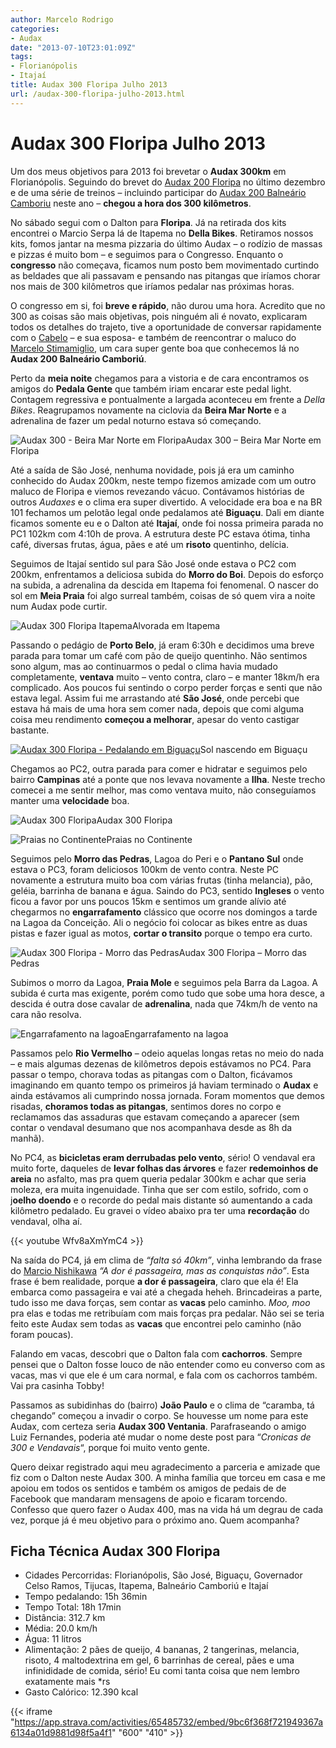 ```yaml
---
author: Marcelo Rodrigo
categories:
- Audax
date: "2013-07-10T23:01:09Z"
tags:
- Florianópolis
- Itajaí
title: Audax 300 Floripa Julho 2013
url: /audax-300-floripa-julho-2013.html
---
```

# Audax 300 Floripa Julho 2013

Um dos meus objetivos para 2013 foi brevetar o **Audax 300km** em Florianópolis. Seguindo do brevet do [Audax 200 Floripa](/audax-floripa-200km-2012.html) no último dezembro e de uma série de treinos – incluindo participar do [Audax 200 Balneário Camboriu](/audax-balneario-camboriu-200km-2013.html) neste ano – **chegou a hora dos 300 kilômetros**.

No sábado segui com o Dalton para **Floripa**. Já na retirada dos kits encontrei o Marcio Serpa lá de Itapema no **Della Bikes**. Retiramos nossos kits, fomos jantar na mesma pizzaria do último Audax – o rodízio de massas e pizzas é muito bom – e seguimos para o Congresso. Enquanto o **congresso** não começava, ficamos num posto bem movimentado curtindo as beldades que ali passavam e pensando nas pitangas que iríamos chorar nos mais de 300 kilômetros que iríamos pedalar nas próximas horas.

O congresso em si, foi **breve e rápido**, não durou uma hora. Acredito que no 300 as coisas são mais objetivas, pois ninguém ali é novato, explicaram todos os detalhes do trajeto, tive a oportunidade de conversar rapidamente com o [Cabelo](http://pedaldocabelo.blogspot.com.br/) – e sua esposa- e também de reencontrar o maluco do [Marcelo Stimamiglio](https://www.facebook.com/marcelo.stimamiglio), um cara super gente boa que conhecemos lá no **Audax 200 Balneário Camboriú**.

Perto da **meia noite** chegamos para a vistoria e de cara encontramos os amigos do **Pedala Gente** que também iriam encarar este pedal light. Contagem regressiva e pontualmente a largada aconteceu em frente a *Della Bikes*. Reagrupamos novamente na ciclovia da **Beira Mar Norte** e a adrenalina de fazer um pedal noturno estava só começando.

![Audax 300 - Beira Mar Norte em Floripa](/images/2013/07/audax-300-floripa-largada-beira-mar-norte.webp)Audax 300 – Beira Mar Norte em Floripa

Até a saída de São José, nenhuma novidade, pois já era um caminho conhecido do Audax 200km, neste tempo fizemos amizade com um outro maluco de Floripa e viemos revezando vácuo. Contávamos histórias de outros *Audaxes* e o clima era super divertido. A velocidade era boa e na BR 101 fechamos um pelotão legal onde pedalamos até **Biguaçu**. Dali em diante ficamos somente eu e o Dalton até **Itajaí**, onde foi nossa primeira parada no PC1 102km com 4:10h de prova. A estrutura deste PC estava ótima, tinha café, diversas frutas, água, pães e até um **risoto** quentinho, delícia.

Seguimos de Itajaí sentido sul para São José onde estava o PC2 com 200km, enfrentamos a deliciosa subida do **Morro do Boi**. Depois do esforço na subida, a adrenalina da descida em Itapema foi fenomenal. O nascer do sol em **Meia Praia** foi algo surreal também, coisas de só quem vira a noite num Audax pode curtir.

![Audax 300 Floripa Itapema](/images/2013/07/audax-300-floripa-itapema.webp)Alvorada em Itapema

Passando o pedágio de **Porto Belo**, já eram 6:30h e decidimos uma breve parada para tomar um café com pão de queijo quentinho. Não sentimos sono algum, mas ao continuarmos o pedal o clima havia mudado completamente, **ventava** muito – vento contra, claro – e manter 18km/h era complicado. Aos poucos fui sentindo o corpo perder forças e senti que não estava legal. Assim fui me arrastando até **São José**, onde percebi que estava há mais de uma hora sem comer nada, depois que comi alguma coisa meu rendimento **começou a melhorar**, apesar do vento castigar bastante.

[![Audax 300 Floripa - Pedalando em Biguaçu](/images/2013/07/audax-300-floripa-biguacu.webp)](/audax-300-floripa-julho-2013.html/audax-300-floripa-biguacu)Sol nascendo em Biguaçu

Chegamos ao PC2, outra parada para comer e hidratar e seguimos pelo bairro **Campinas** até a ponte que nos levava novamente a **Ilha**. Neste trecho comecei a me sentir melhor, mas como ventava muito, não conseguíamos manter uma **velocidade** boa.

![Audax 300 Floripa](/images/2013/07/audax-300-floripa-marcelo-rodrigo.webp)Audax 300 Floripa

![Praias no Continente](/images/2013/07/audax-300-floripa-praia-continente.webp)Praias no Continente

Seguimos pelo **Morro das Pedras**, Lagoa do Peri e o **Pantano Sul** onde estava o PC3, foram deliciosos 100km de vento contra. Neste PC novamente a estrutura muito boa com várias frutas (tinha melancia), pão, geléia, barrinha de banana e água. Saindo do PC3, sentido **Ingleses** o vento ficou a favor por uns poucos 15km e sentimos um grande alívio até chegarmos no **engarrafamento** clássico que ocorre nos domingos a tarde na Lagoa da Conceição. Ali o negócio foi colocar as bikes entre as duas pistas e fazer igual as motos, **cortar o transito** porque o tempo era curto.

![Audax 300 Floripa - Morro das Pedras](/images/2013/07/audax-300-floripa-morro-das-pedras.webp)Audax 300 Floripa – Morro das Pedras

Subimos o morro da Lagoa, **Praia Mole** e seguimos pela Barra da Lagoa. A subida é curta mas exigente, porém como tudo que sobe uma hora desce, a descida é outra dose cavalar de **adrenalina**, nada que 74km/h de vento na cara não resolva.

![Engarrafamento na lagoa](/images/2013/07/audax-300-floripa-engarrafamento-lagoa.webp)Engarrafamento na lagoa

Passamos pelo **Rio Vermelho** – odeio aquelas longas retas no meio do nada – e mais algumas dezenas de kilômetros depois estávamos no PC4. Para passar o tempo, chorava todas as pitangas com o Dalton, ficávamos imaginando em quanto tempo os primeiros já haviam terminado o **Audax** e ainda estávamos ali cumprindo nossa jornada. Foram momentos que demos risadas, **choramos todas as pitangas**, sentimos dores no corpo e reclamamos das assaduras que estavam começando a aparecer (sem contar o vendaval desumano que nos acompanhava desde as 8h da manhã).

No PC4, as **bicicletas eram derrubadas pelo vento**, sério! O vendaval era muito forte, daqueles de **levar folhas das árvores** e fazer **redemoinhos de areia** no asfalto, mas pra quem queria pedalar 300km e achar que seria moleza, era muita ingenuidade. Tinha que ser com estilo, sofrido, com o j**oelho doendo** e o recorde do pedal mais distante só aumentando a cada kilômetro pedalado. Eu gravei o vídeo abaixo pra ter uma **recordação** do vendaval, olha aí.

{{< youtube Wfv8aXmYmC4 >}}

Na saída do PC4, já em clima de *“falta só 40km”*, vinha lembrando da frase do [Marcio Nishikawa](https://www.facebook.com/marcio.nishikawa.5) *“A dor é passageira, mas as conquistas não”*. Esta frase é bem realidade, porque **a dor é passageira**, claro que ela é! Ela embarca como passageira e vai até a chegada heheh. Brincadeiras a parte, tudo isso me dava forças, sem contar as **vacas** pelo caminho. *Moo, moo* pra elas e todas me retribuíam com mais forças pra pedalar. Não sei se teria feito este Audax sem todas as **vacas** que encontrei pelo caminho (não foram poucas).

Falando em vacas, descobri que o Dalton fala com **cachorros**. Sempre pensei que o Dalton fosse louco de não entender como eu converso com as vacas, mas vi que ele é um cara normal, e fala com os cachorros também. Vai pra casinha Tobby!

Passamos as subidinhas do (bairro) **João Paulo** e o clima de “caramba, tá chegando” começou a invadir o corpo. Se houvesse um nome para este Audax, com certeza seria **Audax 300 Ventania**. Parafraseando o amigo Luiz Fernandes, poderia até mudar o nome deste post para “*Cronicas de 300 e Vendavais*“, porque foi muito vento gente.

Quero deixar registrado aqui meu agradecimento a parceria e amizade que fiz com o Dalton neste Audax 300. A minha família que torceu em casa e me apoiou em todos os sentidos e também os amigos de pedais de de Facebook que mandaram mensagens de apoio e ficaram torcendo. Confesso que quero fazer o Audax 400, mas na vida há um degrau de cada vez, porque já é meu objetivo para o próximo ano. Quem acompanha?

## Ficha Técnica Audax 300 Floripa

- Cidades Percorridas: Florianópolis, São José, Biguaçu, Governador Celso Ramos, Tijucas, Itapema, Balneário Camboriú e Itajaí
- Tempo pedalando: 15h 36min
- Tempo Total: 18h 17min
- Distância: 312.7 km
- Média: 20.0 km/h
- Água: 11 litros
- Alimentação: 2 pães de queijo, 4 bananas, 2 tangerinas, melancia, risoto, 4 maltodextrina em gel, 6 barrinhas de cereal, pães e uma infinididade de comida, sério! Eu comi tanta coisa que nem lembro exatamente mais \*rs
- Gasto Calórico: 12.390 kcal

{{< iframe "https://app.strava.com/activities/65485732/embed/9bc6f368f721949367a6134a01d9881d98f5a4f1" "600" "410" >}}